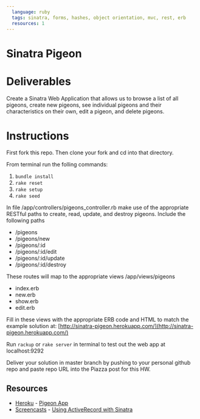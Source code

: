 ```yaml
---
  language: ruby
  tags: sinatra, forms, hashes, object orientation, mvc, rest, erb
  resources: 1
---
```


# Sinatra Pigeon

# Deliverables

Create a Sinatra Web Application that allows us to browse a list of all pigeons, create new pigeons, see individual pigeons and their characteristics on their own, edit a pigeon, and delete pigeons.

# Instructions

First fork this repo. 
Then clone your fork and cd into that directory.

From terminal run the folling commands:

1. `bundle install`
2. `rake reset`
3. `rake setup`
4. `rake seed`

In file /app/controllers/pigeons_controller.rb make use of the appropriate RESTful paths to create, read, update, and destroy pigeons. Include the following paths

- /pigeons
- /pigeons/new
- /pigeons/:id
- /pigeons/:id/edit
- /pigeons/:id/update
- /pigeons/:id/destroy

These routes will map to the appropriate views /app/views/pigeons

- index.erb
- new.erb
- show.erb
- edit.erb

Fill in these views with the appropriate ERB code and HTML to match the example solution at: [http://sinatra-pigeon.herokuapp.com/](http://sinatra-pigeon.herokuapp.com/)

Run `rackup` or `rake server` in terminal to test out the web app at localhost:9292 

Deliver your solution in master branch by pushing to your personal github repo and paste repo URL into the Piazza post for this HW.

## Resources
* [Heroku](http://www.heroku.com/) - [Pigeon App](http://sinatra-pigeon.herokuapp.com/pigeons)
* [Screencasts](http://screencasts.org/) - [Using ActiveRecord with Sinatra](http://screencasts.org/episodes/activerecord-with-sinatra)
